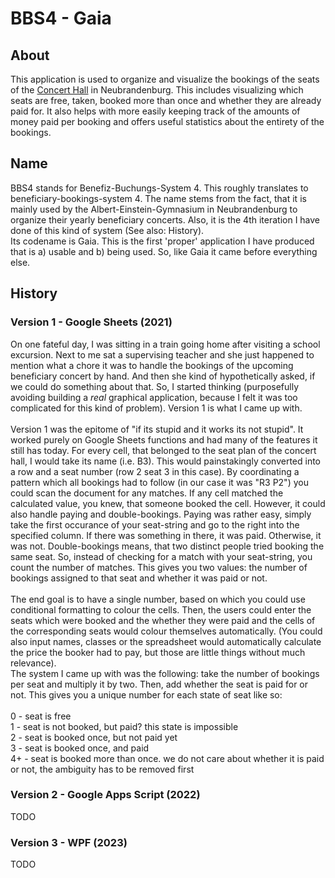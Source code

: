 # BBS4 - Gaia

## About

This application is used to organize and visualize the bookings of the seats of the [Concert Hall](https://www.konzertkirche-nb.de/) in Neubrandenburg. This includes visualizing which seats are free, taken, booked more than once and whether they are already paid for. It also helps with more easily keeping track of the amounts of money paid per booking and offers useful statistics about the entirety of the bookings.

## Name

BBS4 stands for Benefiz-Buchungs-System 4. This roughly translates to beneficiary-bookings-system 4. The name stems from the fact, that it is mainly used by the Albert-Einstein-Gymnasium in Neubrandenburg to organize their yearly beneficiary concerts. Also, it is the 4th iteration I have done of this kind of system (See also: History).\
Its codename is Gaia. This is the first 'proper' application I have produced that is a) usable and b) being used. So, like Gaia it came before everything else.

## History

### Version 1 - Google Sheets (2021)

On one fateful day, I was sitting in a train going home after visiting a school excursion. Next to me sat a supervising teacher and she just happened to mention what a chore it was to handle the bookings of the upcoming beneficiary concert by hand. And then she kind of hypothetically asked, if we could do something about that. So, I started thinking (purposefully avoiding building a _real_ graphical application, because I felt it was too complicated for this kind of problem). Version 1 is what I came up with.\
\
Version 1 was the epitome of "if its stupid and it works its not stupid". It worked purely on Google Sheets functions and had many of the features it still has today. For every cell, that belonged to the seat plan of the concert hall, I would take its name (i.e. B3). This would painstakingly converted into a row and a seat number (row 2 seat 3 in this case). By coordinating a pattern which all bookings had to follow (in our case it was "R3 P2") you could scan the document for any matches. If any cell matched the calculated value, you knew, that someone booked the cell. However, it could also handle paying and double-bookings. Paying was rather easy, simply take the first occurance of your seat-string and go to the right into the specified column. If there was something in there, it was paid. Otherwise, it was not. Double-bookings means, that two distinct people tried booking the same seat. So, instead of checking for a match with your seat-string, you count the number of matches. This gives you two values: the number of bookings assigned to that seat and whether it was paid or not.\
\
The end goal is to have a single number, based on which you could use conditional formatting to colour the cells. Then, the users could enter the seats which were booked and the whether they were paid and the cells of the corresponding seats would colour themselves automatically. (You could also input names, classes or the spreadsheet would automatically calculate the price the booker had to pay, but those are little things without much relevance).\
The system I came up with was the following: take the number of bookings per seat and multiply it by two. Then, add whether the seat is paid for or not. This gives you a unique number for each state of seat like so:\
\
0  - seat is free\
1  - seat is not booked, but paid? this state is impossible\
2  - seat is booked once, but not paid yet\
3  - seat is booked once, and paid\
4+ - seat is booked more than once. we do not care about whether it is paid or not, the ambiguity has to be removed first

### Version 2 - Google Apps Script (2022)

TODO

### Version 3 - WPF (2023)

TODO
